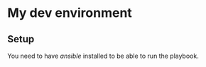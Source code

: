 # My dev environment

## Setup

You need to have _ansible_ installed to be able to run the playbook.
